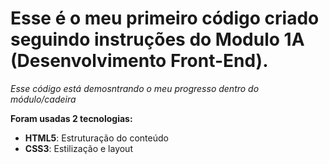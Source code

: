 # Esse é o meu primeiro código criado seguindo instruções do Modulo 1A (Desenvolvimento Front-End). #

*Esse código está demosntrando o meu progresso dentro do módulo/cadeira*

**Foram usadas 2 tecnologias:**

- **HTML5**: Estruturação do conteúdo
- **CSS3**: Estilização e layout

